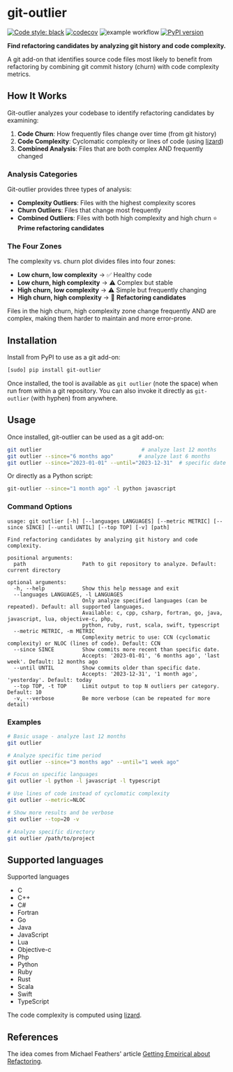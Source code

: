 # git-outlier
[![Code style: black](https://img.shields.io/badge/code%20style-black-000000.svg)](https://github.com/psf/black)
[![codecov](https://codecov.io/gh/BjrnJhsn/git-outlier/branch/main/graph/badge.svg?token=UJXXUA0Q9D)](https://codecov.io/gh/BjrnJhsn/git-outlier)
![example workflow](https://github.com/BjrnJhsn/git-outlier/actions/workflows/python-app.yml/badge.svg)
[![PyPI version](https://badge.fury.io/py/git-outlier.svg)](https://badge.fury.io/py/git-outlier)

**Find refactoring candidates by analyzing git history and code complexity.**

A git add-on that identifies source code files most likely to benefit from refactoring by combining git commit history (churn) with code complexity metrics.

## How It Works

Git-outlier analyzes your codebase to identify refactoring candidates by examining:

1. **Code Churn**: How frequently files change over time (from git history)
2. **Code Complexity**: Cyclomatic complexity or lines of code (using [lizard](http://www.lizard.ws/))
3. **Combined Analysis**: Files that are both complex AND frequently changed

### Analysis Categories

Git-outlier provides three types of analysis:

- **Complexity Outliers**: Files with the highest complexity scores
- **Churn Outliers**: Files that change most frequently  
- **Combined Outliers**: Files with both high complexity and high churn ⭐ **Prime refactoring candidates**

### The Four Zones

The complexity vs. churn plot divides files into four zones:

- **Low churn, low complexity** → ✅ Healthy code
- **Low churn, high complexity** → ⚠️ Complex but stable  
- **High churn, low complexity** → ⚠️ Simple but frequently changing
- **High churn, high complexity** → 🚨 **Refactoring candidates**

Files in the high churn, high complexity zone change frequently AND are complex, making them harder to maintain and more error-prone.

## Installation

Install from PyPI to use as a git add-on:
```bash
[sudo] pip install git-outlier
```

Once installed, the tool is available as `git outlier` (note the space) when run from within a git repository. You can also invoke it directly as `git-outlier` (with hyphen) from anywhere.

## Usage

Once installed, git-outlier can be used as a git add-on:
```bash
git outlier                                # analyze last 12 months
git outlier --since="6 months ago"        # analyze last 6 months
git outlier --since="2023-01-01" --until="2023-12-31"  # specific date range
```

Or directly as a Python script:
```bash
git-outlier --since="1 month ago" -l python javascript
```

### Command Options

```
usage: git outlier [-h] [--languages LANGUAGES] [--metric METRIC] [--since SINCE] [--until UNTIL] [--top TOP] [-v] [path]

Find refactoring candidates by analyzing git history and code complexity.

positional arguments:
  path                  Path to git repository to analyze. Default: current directory

optional arguments:
  -h, --help            Show this help message and exit
  --languages LANGUAGES, -l LANGUAGES
                        Only analyze specified languages (can be repeated). Default: all supported languages. 
                        Available: c, cpp, csharp, fortran, go, java, javascript, lua, objective-c, php, 
                        python, ruby, rust, scala, swift, typescript
  --metric METRIC, -m METRIC
                        Complexity metric to use: CCN (cyclomatic complexity) or NLOC (lines of code). Default: CCN
  --since SINCE         Show commits more recent than specific date. 
                        Accepts: '2023-01-01', '6 months ago', 'last week'. Default: 12 months ago
  --until UNTIL         Show commits older than specific date. 
                        Accepts: '2023-12-31', '1 month ago', 'yesterday'. Default: today
  --top TOP, -t TOP     Limit output to top N outliers per category. Default: 10
  -v, --verbose         Be more verbose (can be repeated for more detail)
```

### Examples

```bash
# Basic usage - analyze last 12 months
git outlier

# Analyze specific time period
git outlier --since="3 months ago" --until="1 week ago"

# Focus on specific languages
git outlier -l python -l javascript -l typescript

# Use lines of code instead of cyclomatic complexity
git outlier --metric=NLOC

# Show more results and be verbose
git outlier --top=20 -v

# Analyze specific directory
git outlier /path/to/project
```

## Supported languages
Supported languages
- C
- C++
- C#
- Fortran
- Go
- Java
- JavaScript
- Lua 
- Objective-c
- Php
- Python
- Ruby
- Rust
- Scala
- Swift
- TypeScript

The code complexity is computed using [lizard](http://www.lizard.ws/).
## References
The idea comes from Michael Feathers' article [Getting Empirical about Refactoring](https://www.agileconnection.com/article/getting-empirical-about-refactoring).

